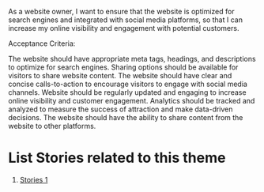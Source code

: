 As a website owner, I want to ensure that the website is optimized for search engines and integrated with social media platforms, so that I can increase my online visibility and engagement with potential customers.

Acceptance Criteria:

The website should have appropriate meta tags, headings, and descriptions to optimize for search engines.
Sharing options should be available for visitors to share website content.
The website should have clear and concise calls-to-action to encourage visitors to engage with social media channels.
Website should be regularly updated and engaging to increase online visibility and customer engagement. 
Analytics should be tracked and analyzed to measure the success of attraction and make data-driven decisions.
The website should have the ability to share content from the website to other platforms.





# List Stories related to this theme
1. [Stories 1](documentation/templates/theme/initiatives/epics/stories/tasks/task_template.md)